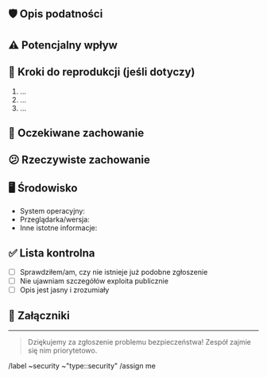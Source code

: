 <!--
  Security Issue Template
  Use this template for reporting security vulnerabilities.
-->

## 🛡️ Opis podatności
<!-- Opisz, na czym polega problem bezpieczeństwa. Nie ujawniaj szczegółów exploita publicznie. -->

## ⚠️ Potencjalny wpływ
<!-- Opisz, jakie mogą być skutki tej podatności. -->

## 🔢 Kroki do reprodukcji (jeśli dotyczy)
1. ...
2. ...
3. ...

## 🤔 Oczekiwane zachowanie
<!-- Opisz, co powinno się wydarzyć. -->

## 😕 Rzeczywiste zachowanie
<!-- Opisz, co się dzieje w rzeczywistości. -->

## 🖥️ Środowisko
- System operacyjny:
- Przeglądarka/wersja:
- Inne istotne informacje:

## ✅ Lista kontrolna
- [ ] Sprawdziłem/am, czy nie istnieje już podobne zgłoszenie
- [ ] Nie ujawniam szczegółów exploita publicznie
- [ ] Opis jest jasny i zrozumiały

## 📎 Załączniki
<!-- Dodaj zrzuty ekranu, logi lub inne pliki pomocnicze -->

---
> Dziękujemy za zgłoszenie problemu bezpieczeństwa! Zespół zajmie się nim priorytetowo.

/label ~security ~"type::security"
/assign me